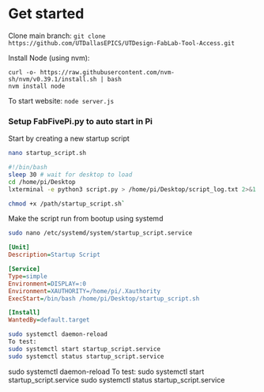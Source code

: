 # Get started

Clone main branch:
`git clone https://github.com/UTDallasEPICS/UTDesign-FabLab-Tool-Access.git`

Install Node (using nvm):

```
curl -o- https://raw.githubusercontent.com/nvm-sh/nvm/v0.39.1/install.sh | bash 
nvm install node
```

To start website:
`node server.js`


### Setup FabFivePi.py to auto start in Pi

Start by creating a new startup script
```bash
nano startup_script.sh
```
```bash
#!/bin/bash
sleep 30 # wait for desktop to load
cd /home/pi/Desktop
lxterminal -e python3 script.py > /home/pi/Desktop/script_log.txt 2>&1
```
```bash
chmod +x /path/startup_script.sh`
```

Make the script run from bootup using systemd
```bash
sudo nano /etc/systemd/system/startup_script.service
```
```ini
[Unit]
Description=Startup Script

[Service]
Type=simple
Environment=DISPLAY=:0
Environment=XAUTHORITY=/home/pi/.Xauthority
ExecStart=/bin/bash /home/pi/Desktop/startup_script.sh

[Install]
WantedBy=default.target
```

```bash
sudo systemctl daemon-reload
To test:
sudo systemctl start startup_script.service
sudo systemctl status startup_script.service
```

sudo systemctl daemon-reload
To test:
sudo systemctl start startup_script.service
sudo systemctl status startup_script.service
```

